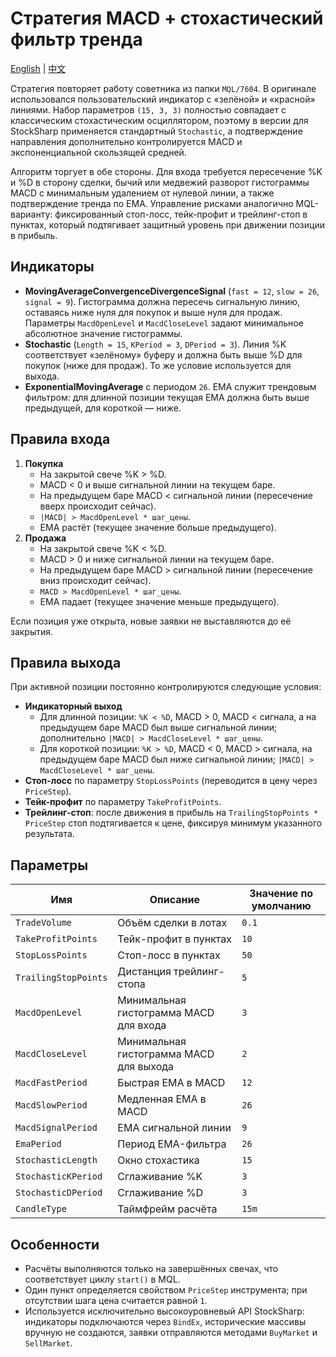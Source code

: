 # Стратегия MACD + стохастический фильтр тренда
[English](README.md) | [中文](README_cn.md)

Стратегия повторяет работу советника из папки `MQL/7604`. В оригинале использовался пользовательский индикатор с «зелёной» и «красной» линиями. Набор параметров `(15, 3, 3)` полностью совпадает с классическим стохастическим осциллятором, поэтому в версии для StockSharp применяется стандартный `Stochastic`, а подтверждение направления дополнительно контролируется MACD и экспоненциальной скользящей средней.

Алгоритм торгует в обе стороны. Для входа требуется пересечение %K и %D в сторону сделки, бычий или медвежий разворот гистограммы MACD с минимальным удалением от нулевой линии, а также подтверждение тренда по EMA. Управление рисками аналогично MQL-варианту: фиксированный стоп-лосс, тейк-профит и трейлинг-стоп в пунктах, который подтягивает защитный уровень при движении позиции в прибыль.

## Индикаторы

- **MovingAverageConvergenceDivergenceSignal** (`fast = 12`, `slow = 26`, `signal = 9`). Гистограмма должна пересечь сигнальную линию, оставаясь ниже нуля для покупок и выше нуля для продаж. Параметры `MacdOpenLevel` и `MacdCloseLevel` задают минимальное абсолютное значение гистограммы.
- **Stochastic** (`Length = 15`, `KPeriod = 3`, `DPeriod = 3`). Линия %K соответствует «зелёному» буферу и должна быть выше %D для покупок (ниже для продаж). То же условие используется для выхода.
- **ExponentialMovingAverage** с периодом `26`. EMA служит трендовым фильтром: для длинной позиции текущая EMA должна быть выше предыдущей, для короткой — ниже.

## Правила входа

1. **Покупка**
   - На закрытой свече %K > %D.
   - MACD < 0 и выше сигнальной линии на текущем баре.
   - На предыдущем баре MACD < сигнальной линии (пересечение вверх происходит сейчас).
   - `|MACD| > MacdOpenLevel * шаг_цены`.
   - EMA растёт (текущее значение больше предыдущего).
2. **Продажа**
   - На закрытой свече %K < %D.
   - MACD > 0 и ниже сигнальной линии на текущем баре.
   - На предыдущем баре MACD > сигнальной линии (пересечение вниз происходит сейчас).
   - `MACD > MacdOpenLevel * шаг_цены`.
   - EMA падает (текущее значение меньше предыдущего).

Если позиция уже открыта, новые заявки не выставляются до её закрытия.

## Правила выхода

При активной позиции постоянно контролируются следующие условия:

- **Индикаторный выход**
  - Для длинной позиции: `%K < %D`, MACD > 0, MACD < сигнала, а на предыдущем баре MACD был выше сигнальной линии; дополнительно `|MACD| > MacdCloseLevel * шаг_цены`.
  - Для короткой позиции: `%K > %D`, MACD < 0, MACD > сигнала, на предыдущем баре MACD был ниже сигнальной линии; `|MACD| > MacdCloseLevel * шаг_цены`.
- **Стоп-лосс** по параметру `StopLossPoints` (переводится в цену через `PriceStep`).
- **Тейк-профит** по параметру `TakeProfitPoints`.
- **Трейлинг-стоп**: после движения в прибыль на `TrailingStopPoints * PriceStep` стоп подтягивается к цене, фиксируя минимум указанного результата.

## Параметры

| Имя | Описание | Значение по умолчанию |
| --- | --- | --- |
| `TradeVolume` | Объём сделки в лотах | `0.1` |
| `TakeProfitPoints` | Тейк-профит в пунктах | `10` |
| `StopLossPoints` | Стоп-лосс в пунктах | `50` |
| `TrailingStopPoints` | Дистанция трейлинг-стопа | `5` |
| `MacdOpenLevel` | Минимальная гистограмма MACD для входа | `3` |
| `MacdCloseLevel` | Минимальная гистограмма MACD для выхода | `2` |
| `MacdFastPeriod` | Быстрая EMA в MACD | `12` |
| `MacdSlowPeriod` | Медленная EMA в MACD | `26` |
| `MacdSignalPeriod` | EMA сигнальной линии | `9` |
| `EmaPeriod` | Период EMA-фильтра | `26` |
| `StochasticLength` | Окно стохастика | `15` |
| `StochasticKPeriod` | Сглаживание %K | `3` |
| `StochasticDPeriod` | Сглаживание %D | `3` |
| `CandleType` | Таймфрейм расчёта | `15m` |

## Особенности

- Расчёты выполняются только на завершённых свечах, что соответствует циклу `start()` в MQL.
- Один пункт определяется свойством `PriceStep` инструмента; при отсутствии шага цена считается равной `1`.
- Используется исключительно высокоуровневый API StockSharp: индикаторы подключаются через `BindEx`, исторические массивы вручную не создаются, заявки отправляются методами `BuyMarket` и `SellMarket`.
